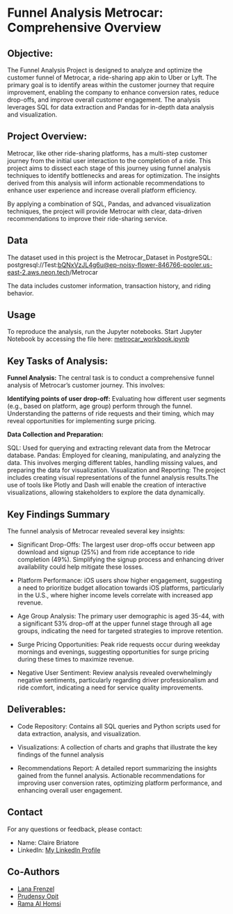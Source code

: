 # Funnel Analysis Metrocar: Comprehensive Overview

## Objective:
The Funnel Analysis Project is designed to analyze and optimize the customer funnel of Metrocar, a ride-sharing app akin to Uber or Lyft. The primary goal is to identify areas within the customer journey that require improvement, enabling the company to enhance conversion rates, reduce drop-offs, and improve overall customer engagement. The analysis leverages SQL for data extraction and Pandas for in-depth data analysis and visualization.

## Project Overview:
Metrocar, like other ride-sharing platforms, has a multi-step customer journey from the initial user interaction to the completion of a ride. This project aims to dissect each stage of this journey using funnel analysis techniques to identify bottlenecks and areas for optimization. The insights derived from this analysis will inform actionable recommendations to enhance user experience and increase overall platform efficiency.

By applying a combination of SQL, Pandas, and advanced visualization techniques, the project will provide Metrocar with clear, data-driven recommendations to improve their ride-sharing service. 

## Data

The dataset used in this project is the Metrocar_Dataset in PostgreSQL: postgresql://Test:bQNxVzJL4g6u@ep-noisy-flower-846766-pooler.us-east-2.aws.neon.tech/Metrocar

The data includes customer information, transaction history, and riding behavior.

## Usage

To reproduce the analysis, run the Jupyter notebooks. Start Jupyter Notebook by accessing the file here:
[ metrocar_workbook.ipynb](https://github.com/clairebriatore/metrocar_funnel_analysis/blob/00461514ea8a5808b522054cd0002294894bf84a/metrocar_workbook.ipynb)

## Key Tasks of Analysis:

**Funnel Analysis:**
The central task is to conduct a comprehensive funnel analysis of Metrocar’s customer journey. This involves:

**Identifying points of user drop-off:**
Evaluating how different user segments (e.g., based on platform, age group) perform through the funnel.
Understanding the patterns of ride requests and their timing, which may reveal opportunities for implementing surge pricing.

**Data Collection and Preparation:**

SQL: Used for querying and extracting relevant data from the Metrocar database.
Pandas: Employed for cleaning, manipulating, and analyzing the data. This involves merging different tables, handling missing values, and preparing the data for visualization.
Visualization and Reporting: The project includes creating visual representations of the funnel analysis results.The use of tools like Plotly and Dash will enable the creation of interactive visualizations, allowing stakeholders to explore the data dynamically.

## Key Findings Summary

The funnel analysis of Metrocar revealed several key insights:

- Significant Drop-Offs: The largest user drop-offs occur between app download and signup (25%) and from ride acceptance to ride completion (49%). Simplifying the signup process and enhancing driver availability could help mitigate these losses.

- Platform Performance: iOS users show higher engagement, suggesting a need to prioritize budget allocation towards iOS platforms, particularly in the U.S., where higher income levels correlate with increased app revenue.

- Age Group Analysis: The primary user demographic is aged 35-44, with a significant 53% drop-off at the upper funnel stage through all age groups, indicating the need for targeted strategies to improve retention.

- Surge Pricing Opportunities: Peak ride requests occur during weekday mornings and evenings, suggesting opportunities for surge pricing during these times to maximize revenue.

- Negative User Sentiment: Review analysis revealed overwhelmingly negative sentiments, particularly regarding driver professionalism and ride comfort, indicating a need for service quality improvements.

## Deliverables:

- Code Repository: Contains all SQL queries and Python scripts used for data extraction, analysis, and visualization.

- Visualizations: A collection of charts and graphs that illustrate the key findings of the funnel analysis

- Recommendations Report: A detailed report summarizing the insights gained from the funnel analysis. Actionable recommendations for improving user conversion rates, optimizing platform performance, and enhancing overall user engagement.

## Contact

For any questions or feedback, please contact:
- Name: Claire Briatore
- LinkedIn: [My LinkedIn Profile](https://www.linkedin.com/in/claire-briatore/)


## Co-Authors

- [Lana Frenzel](https://github.com/lanafrenzel)
- [Prudensy Opit](https://github.com/prudensy)
- [Rama Al Homsi](https://github.com/rama-alhomsi)
